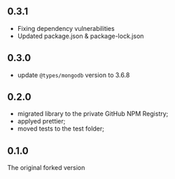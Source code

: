 ## 0.3.1
-   Fixing dependency vulnerabilities
-   Updated package.json & package-lock.json 

## 0.3.0 
- update `@types/mongodb` version to 3.6.8

## 0.2.0

- migrated library to the private GitHub NPM Registry;
- applyed prettier;
- moved tests to the test folder;

## 0.1.0

The original forked version
